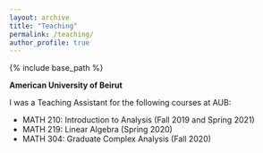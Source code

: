 ```yaml
---
layout: archive
title: "Teaching"
permalink: /teaching/
author_profile: true
---
```


{% include base_path %}

**American University of Beirut**

I was a Teaching Assistant for the following courses at AUB:
 * MATH 210: Introduction to Analysis (Fall 2019 and Spring 2021)
 * MATH 219: Linear Algebra (Spring 2020)
 * MATH 304: Graduate Complex Analysis (Fall 2020)